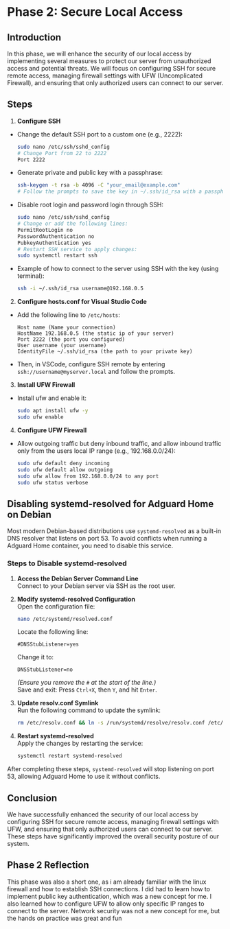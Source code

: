 # Phase 2: Secure Local Access

## Introduction
In this phase, we will enhance the security of our local access by implementing several measures to protect our server from unauthorized access and potential threats. We will focus on configuring SSH for secure remote access, managing firewall settings with UFW (Uncomplicated Firewall), and ensuring that only authorized users can connect to our server.

## Steps

1. **Configure SSH**
  - Change the default SSH port to a custom one (e.g., 2222):
    ```bash
    sudo nano /etc/ssh/sshd_config
    # Change Port from 22 to 2222
    Port 2222
    ```
  - Generate private and public key with a passphrase:
    ```bash
    ssh-keygen -t rsa -b 4096 -C "your_email@example.com"
    # Follow the prompts to save the key in ~/.ssh/id_rsa with a passphrase.
    ```
  - Disable root login and password login through SSH:
    ```bash
    sudo nano /etc/ssh/sshd_config
    # Change or add the following lines:
    PermitRootLogin no
    PasswordAuthentication no
    PubkeyAuthentication yes
    # Restart SSH service to apply changes:
    sudo systemctl restart ssh
    ```
  - Example of how to connect to the server using SSH with the key (using terminal):
    ```bash
    ssh -i ~/.ssh/id_rsa username@192.168.0.5
    ```

2. **Configure hosts.conf for Visual Studio Code**
  - Add the following line to `/etc/hosts`:
    ```plaintext
    Host name (Name your connection)
    HostName 192.168.0.5 (the static ip of your server)
    Port 2222 (the port you configured)
    User username (your username)
    IdentityFile ~/.ssh/id_rsa (the path to your private key)
    ```
  - Then, in VSCode, configure SSH remote by entering `ssh://username@myserver.local` and follow the prompts.

3. **Install UFW Firewall**
  - Install ufw and enable it:
    ```bash
    sudo apt install ufw -y
    sudo ufw enable
    ```

4. **Configure UFW Firewall**
  - Allow outgoing traffic but deny inbound traffic, and allow inbound traffic only from the users local IP range (e.g., 192.168.0.0/24):
    ```bash
    sudo ufw default deny incoming
    sudo ufw default allow outgoing
    sudo ufw allow from 192.168.0.0/24 to any port
    sudo ufw status verbose
    ```

## Disabling systemd-resolved for Adguard Home on Debian

Most modern Debian-based distributions use `systemd-resolved` as a built-in DNS resolver that listens on port 53. To avoid conflicts when running a Adguard Home container, you need to disable this service.

### Steps to Disable systemd-resolved

1. **Access the Debian Server Command Line**  
   Connect to your Debian server via SSH as the root user.

2. **Modify systemd-resolved Configuration**  
   Open the configuration file:
   ```bash
   nano /etc/systemd/resolved.conf
   ```
   Locate the following line:
   ```
   #DNSStubListener=yes
   ```
   Change it to:
   ```
   DNSStubListener=no
   ```
   *(Ensure you remove the `#` at the start of the line.)*  
   Save and exit: Press `Ctrl+X`, then `Y`, and hit `Enter`.

3. **Update resolv.conf Symlink**  
   Run the following command to update the symlink:
   ```bash
   rm /etc/resolv.conf && ln -s /run/systemd/resolve/resolv.conf /etc/resolv.conf
   ```

4. **Restart systemd-resolved**  
   Apply the changes by restarting the service:
   ```bash
   systemctl restart systemd-resolved
   ```

After completing these steps, `systemd-resolved` will stop listening on port 53, allowing Adguard Home to use it without conflicts.

## Conclusion
We have successfully enhanced the security of our local access by configuring SSH for secure remote access, managing firewall settings with UFW, and ensuring that only authorized users can connect to our server. These steps have significantly improved the overall security posture of our system.

## Phase 2 Reflection
This phase was also a short one, as i am already familiar with the linux firewall and how to establish SSH connections. I did had to learn how to implement public key authentication, which was a new concept for me. I also learned how to configure UFW to allow only specific IP ranges to connect to the server. Network security was not a new concept for me, but the hands on practice was great and fun 
